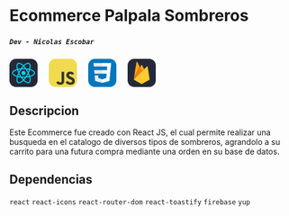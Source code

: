 # Ecommerce Palpala Sombreros

##### `Dev - Nicolas Escobar`

<div style="display: flex">
    <img src= "https://raw.githubusercontent.com/tandpfun/skill-icons/65dea6c4eaca7da319e552c09f4cf5a9a8dab2c8/icons/React-Dark.svg" width="50px" style="margin-right: 20px">
    <img src= "https://raw.githubusercontent.com/tandpfun/skill-icons/65dea6c4eaca7da319e552c09f4cf5a9a8dab2c8/icons/JavaScript.svg" width="50px" style="margin-right: 20px">
    <img src= "https://raw.githubusercontent.com/tandpfun/skill-icons/65dea6c4eaca7da319e552c09f4cf5a9a8dab2c8/icons/CSS.svg" width="50px" style="margin-right: 20px">
    <img src= "https://raw.githubusercontent.com/tandpfun/skill-icons/65dea6c4eaca7da319e552c09f4cf5a9a8dab2c8/icons/Firebase-Dark.svg" width="50px" style="margin-right: 20px">
</div> 

## Descripcion

Este Ecommerce fue creado con React JS, el cual permite realizar una busqueda en el catalogo de diversos tipos de sombreros, agrandolo a su carrito para una futura compra mediante una orden en su base de datos.

## Dependencias
`react` `react-icons` `react-router-dom` `react-toastify` `firebase` `yup`
